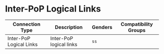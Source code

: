# Inter-PoP Logical Links

| Connection Type | Description  | Genders | Compatibility Groups |
| --- | --- | --- |  --- |
| <a id="inter-pop-logical-links"></a>Inter-PoP Logical Links | Inter-PoP logical links | `ss` |  |
